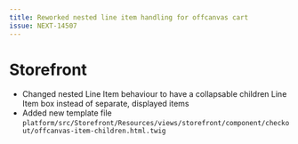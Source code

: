 ```yaml
---
title: Reworked nested line item handling for offcanvas cart
issue: NEXT-14507
---
```

# Storefront
* Changed nested Line Item behaviour to have a collapsable children Line Item box instead of separate, displayed items 
* Added new template file `platform/src/Storefront/Resources/views/storefront/component/checkout/offcanvas-item-children.html.twig`
